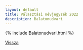 ```yaml
---
layout: default
title: Választási névjegyzék 2022
description: Balatonudvari
---
```


{% include Balatonudvari.html %}

[Vissza](./)